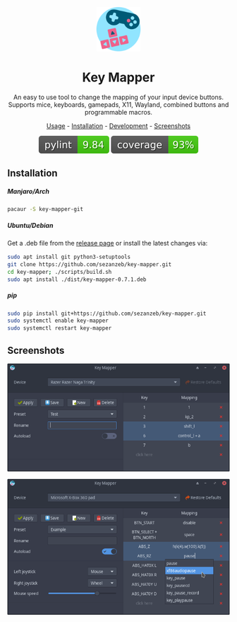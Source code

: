 <p align="center"><img src="data/key-mapper.svg" width=100/></p>

<h1 align="center">Key Mapper</h1>

<p align="center">
  An easy to use tool to change the mapping of your input device buttons.<br/>
  Supports mice, keyboards, gamepads, X11, Wayland, combined buttons and programmable macros.
</p>

<p align="center"><a href="readme/usage.md">Usage</a> - <a href="#installation">Installation</a> - <a href="readme/development.md">Development</a> - <a href="#screenshots">Screenshots</a></p>

<p align="center"><img src="readme/pylint.svg"/> <img src="readme/coverage.svg"/></p>

## Installation

##### Manjaro/Arch

```bash
pacaur -S key-mapper-git
```

##### Ubuntu/Debian

Get a .deb file from the [release page](https://github.com/sezanzeb/key-mapper/releases)
or install the latest changes via:

```bash
sudo apt install git python3-setuptools
git clone https://github.com/sezanzeb/key-mapper.git
cd key-mapper; ./scripts/build.sh
sudo apt install ./dist/key-mapper-0.7.1.deb
```

##### pip

```bash
sudo pip install git+https://github.com/sezanzeb/key-mapper.git
sudo systemctl enable key-mapper
sudo systemctl restart key-mapper
```

## Screenshots

<p align="center">
  <img src="readme/screenshot.png"/>
</p>

<p align="center">
  <img src="readme/screenshot_2.png"/>
</p>
